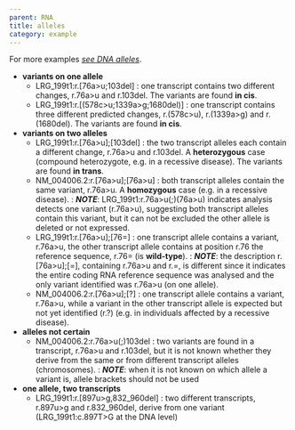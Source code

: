 ```yaml
---
parent: RNA
title: alleles
category: example
---
```


For more examples [_see DNA alleles_](/recommendations/DNA/variant/alleles/).

*	**variants on one allele**
	*	LRG\_199t1:r.[76a>u;103del]
	:	one transcript contains two different changes, r.76a>u and r.103del. The variants are found **in cis**.
	*	LRG\_199t1:r.[(578c>u;1339a>g;1680del)]
	:	one transcript contains three different predicted changes, r.(578c>u), r.(1339a>g) and r.(1680del). The variants are found **in cis**.
*	**variants on two alleles**
	*	LRG\_199t1:r.[76a>u];[103del]
	:	the two transcript alleles each contain a different change, r.76a>u and r.103del. A **heterozygous** case (compound heterozygote, e.g. in a recessive disease). The variants are found **in trans**.
	*	NM\_004006.2:r.[76a>u];[76a>u]
	:	both transcript alleles contain the same variant, r.76a>u. A **homozygous** case (e.g. in a recessive disease).
	:	_**NOTE**_: LRG\_199t1:r.76a>u(;)(76a>u) indicates analysis detects one variant (r.76a>u), suggesting both transcript alleles contain this variant, but it can not be excluded the other allele is deleted or not expressed.
	*	LRG_199t1:r.[76a>u];[76=]
	:	one transcript allele contains a variant, r.76a>u, the other transcript allele contains at position r.76 the reference sequence, r.76= (is **wild-type**).
	:	_**NOTE**_: the description r.[76a>u];[=], containing r.76a>u and r.=, is different since it indicates the entire coding RNA reference sequence was analysed and the only variant identified was r.76a>u (on one allele).
	*	NM\_004006.2:r.[76a>u];[?]
	:	one transcript allele contains a variant, r.76a>u, while a variant in the other transcript allele is expected but not yet identified (r.?) (e.g. in individuals affected by a recessive disease).
*	**alleles not certain**
	*	NM\_004006.2:r.76a>u(;)103del
	:	two variants are found in a transcript, r.76a>u and r.103del, but it is not known whether they derive from the same or from different transcript alleles (chromosomes).
	:	_**NOTE**_: when it is not known on which allele a variant is, allele brackets should not be used
*	**one allele, two transcripts**
	*	LRG\_199t1:r.[897u>g,832_960del]
	:	two different transcripts, r.897u>g and r.832_960del, derive from one variant (LRG_199t1:c.897T>G at the DNA level)
